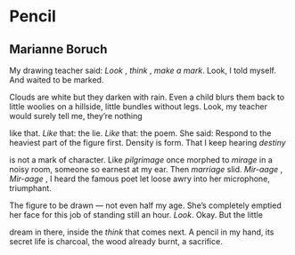 # Pencil
## Marianne Boruch
My drawing teacher said: _Look_ , _think_ , _make a mark_.
Look, I told myself.
And waited to be marked.

Clouds are white but they darken
with rain. Even a child blurs them back
to little woolies on a hillside, little
bundles without legs. Look, my teacher
would surely tell me, they’re nothing

like that. _Like_ that: the lie. _Like_ that: the poem.
She said: Respond to the heaviest part
of the figure first. Density is
form. That I keep hearing _destiny_

is not a mark of character. Like _pilgrimage_
once morphed to _mirage_ in a noisy room, someone
so earnest at my ear. Then _marriage_ slid.
 _Mir-aage_ , _Mir-aage_ , I heard the famous poet let loose
awry into her microphone, triumphant.

The figure to be drawn —
not even half my age. She’s completely
emptied her face for this job of standing still an hour.
_Look_. Okay. But the little

dream in there, inside the _think_
that comes next. A pencil in my hand, its secret life
is charcoal, the wood already burnt,
a sacrifice.